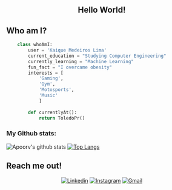 <div align="center">
    <h2> Hello World! </h2>
</div>

<div>
    <h2> Who am I? </h2>
</div>

```python
	class whoAmI:
		user = 'Kaique Medeiros Lima'
		current_education = "Studying Computer Engineering"
		currently_learning = "Machine Learning"
		fun_fact = "I overcame obesity"
		interests = [
			'Gaming',
		 	'Gym',
			'Motosports',
			'Music'
			]
		
		def currentlyAt():
			return ToledoPr()

```


### My Github stats:
![Apoorv's github stats](https://github-readme-stats.vercel.app/api?username=noirelab&show_icons=true&title_color=ffc857&icon_color=8ac926&text_color=daf7dc&bg_color=151515&hide=["stars"])
[![Top Langs](https://github-readme-stats.vercel.app/api/top-langs/?username=noirelab&layout=compact&text_color=daf7dc&bg_color=151515)](https://github.com/anuraghazra/github-readme-stats)

## Reach me out!


<p align="center">
    <a href="www.linkedin.com/in/kaique-lima-6a095a2aa"><img alt="Linkedin" title="JLinkedin" src="https://img.shields.io/badge/LinkedIn-0077B5?style=for-the-badge&logo=linkedin&logoColor=white"></a>
    <a href="https://www.instagram.com/limakaique1/"><img alt="Instagram" title="Instagram" src="https://img.shields.io/badge/Instagram-E4405F?   style=for-the-badge&logo=instagram&logoColor=white"></a>
    <a href="kaiquemedeiroslima05@gmail.com"><img alt="Gmail" title="Gmail" src="https://img.shields.io/badge/Gmail-D14836?style=for-the-badge&logo=gmail&logoColor=white"></a>
 </p>
